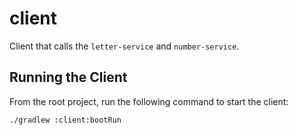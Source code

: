 # client
Client that calls the `letter-service` and `number-service`.

## Running the Client
From the root project, run the following command to start the client:

    ./gradlew :client:bootRun